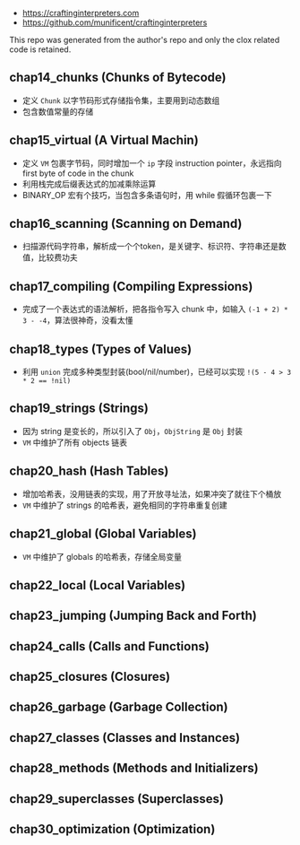 - https://craftinginterpreters.com
- https://github.com/munificent/craftinginterpreters

This repo was generated from the author's repo and only the clox related code is retained.

## chap14_chunks (Chunks of Bytecode)

- 定义 `Chunk` 以字节码形式存储指令集，主要用到动态数组
- 包含数值常量的存储

## chap15_virtual (A Virtual Machin)

- 定义 `VM` 包裹字节码，同时增加一个 `ip` 字段 instruction pointer，永远指向 first byte of code in the chunk
- 利用栈完成后缀表达式的加减乘除运算
- BINARY_OP 宏有个技巧，当包含多条语句时，用 while 假循环包裹一下

## chap16_scanning (Scanning on Demand)

- 扫描源代码字符串，解析成一个个token，是关键字、标识符、字符串还是数值，比较费功夫

## chap17_compiling (Compiling Expressions)

- 完成了一个表达式的语法解析，把各指令写入 chunk 中，如输入 `(-1 + 2) * 3 - -4`，算法很神奇，没看太懂

## chap18_types (Types of Values)

- 利用 `union` 完成多种类型封装(bool/nil/number)，已经可以实现 `!(5 - 4 > 3 * 2 == !nil)`

## chap19_strings (Strings)

- 因为 string 是变长的，所以引入了 `Obj`，`ObjString` 是 `Obj` 封装
- `VM` 中维护了所有 objects 链表

## chap20_hash (Hash Tables)

- 增加哈希表，没用链表的实现，用了开放寻址法，如果冲突了就往下个桶放
- `VM` 中维护了 strings 的哈希表，避免相同的字符串重复创建

## chap21_global (Global Variables)

- `VM` 中维护了 globals 的哈希表，存储全局变量

## chap22_local (Local Variables)

## chap23_jumping (Jumping Back and Forth)

## chap24_calls (Calls and Functions)

## chap25_closures (Closures)

## chap26_garbage (Garbage Collection)

## chap27_classes (Classes and Instances)

## chap28_methods (Methods and Initializers)

## chap29_superclasses (Superclasses)

## chap30_optimization (Optimization)
